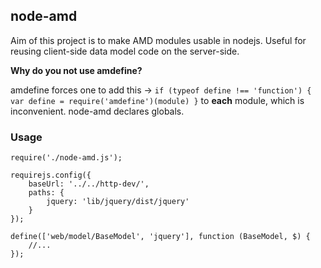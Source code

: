 ## node-amd

Aim of this project is to make AMD modules usable in nodejs. Useful for reusing client-side data model code on the server-side.

**Why do you not use amdefine?**

amdefine forces one to add this -> `if (typeof define !== 'function') { var define = require('amdefine')(module) }` to **each** module, which is inconvenient. node-amd declares globals.

### Usage
```
require('./node-amd.js');

requirejs.config({
    baseUrl: '../../http-dev/',
    paths: {
        jquery: 'lib/jquery/dist/jquery'
    }
});

define(['web/model/BaseModel', 'jquery'], function (BaseModel, $) {
    //...
});
```

